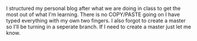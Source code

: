 I structured my personal blog after what we are doing in class to get the most out of what I'm learning. There is no COPY/PASTE going on I have typed everything with my own two fingers. I also forgot to create a master so I'll be turning in a seperate branch. If I need to create a master just let me know. 

